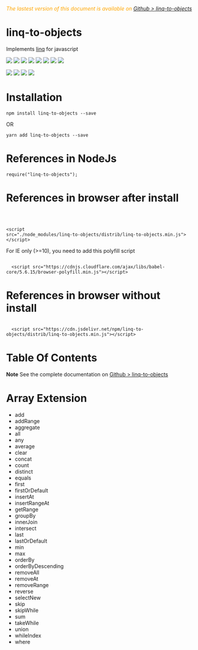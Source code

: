  <div class="Note" style="color:orange;font-style:italic">
 
The lastest version of this document is available on [Github > linq-to-objects](https://sylvain59650.github.io/linq-to-objects/)
</div>

# linq-to-objects

Implements [linq](https://docs.microsoft.com/en-us/dotnet/csharp/programming-guide/concepts/linq/) for javascript


<div style="display:inline">
    <a target="_blank" title="build" href="https://travis-ci.org/Sylvain59650/linq-to-objects"><img src="https://travis-ci.org/Sylvain59650/linq-to-objects.png?branch=master" /></a>
    <a target="_blank" title="version" href="https://www.npmjs.com/package/linq-to-objects"><img src="https://img.shields.io/npm/v/linq-to-objects.svg" /></a>
    <a target="_blank" title="package" href="https://github.com/Sylvain59650/linq-to-objects"><img src="https://img.shields.io/github/package-json/v/Sylvain59650/linq-to-objects.svg" /></a>
    <a target="_blank" title="dependencies" href="https://david-dm.org/Sylvain59650/linq-to-objects"><img src="https://img.shields.io/david/Sylvain59650/linq-to-objects.svg" /></a>
    <a target="_blank" title="dependencies graph" href="http://npm.anvaka.com/#/view/2d/linq-to-objects"><img src="https://img.shields.io/badge/dependencies-graph-blue.svg" /></a>
    <img src="https://img.shields.io/bundlephobia/min/linq-to-objects.svg" />
    <img src="https://img.shields.io/badge/eslint-ok-blue.svg" />
    <a target="_blank" title="tests" href="https://sylvain59650.github.io/linq-to-objects/"><img src="https://img.shields.io/badge/tests-passing-brightgreen.svg" /></a>

 <a target="_blank" title="stats" href="https://www.jsdelivr.com/package/npm/linq-to-objects"><img src="https://data.jsdelivr.com/v1/package/npm/linq-to-objects/badge" /></a>
      <a target="_blank" title="script online" href="https://cdn.jsdelivr.net/npm/linq-to-objects/distrib/linq-to-objects.min.js"><img src="https://img.shields.io/badge/cdn-jsdeliv-black.svg" /></a>
<img src="https://img.shields.io/npm/l/linq-to-objects.svg" />
<img src="https://hits.dwyl.com/Sylvain59650/linq-to-objects.svg" />
</div>

# Installation

    npm install linq-to-objects --save

OR

    yarn add linq-to-objects --save

# References in NodeJs

    require("linq-to-objects");

# References in browser after install
<code>

  &lt;script src="./node_modules/linq-to-objects/distrib/linq-to-objects.min.js"&gt;&lt;/script&gt;
</code>

For IE only (>=10), you need to add this polyfill script

<code>
  &lt;script src="https://cdnjs.cloudflare.com/ajax/libs/babel-core/5.6.15/browser-polyfill.min.js"&gt;&lt;/script&gt;
</code>

# References in browser without install
<code>
  &lt;script src="https://cdn.jsdelivr.net/npm/linq-to-objects/distrib/linq-to-objects.min.js"&gt;&lt;/script&gt;
</code>

# Table Of Contents

**Note** See the complete documentation on [Github > linq-to-objects](https://sylvain59650.github.io/linq-to-objects/)

# Array Extension
 - add
 - addRange
 - aggregate
 - all
 - any
 - average
 - clear
 - concat
 - count
 - distinct
 - equals
 - first
 - firstOrDefault
 - insertAt
 - insertRangeAt
 - getRange
 - groupBy
 - innerJoin
 - intersect
 - last
 - lastOrDefault
 - min
 - max
 - orderBy
 - orderByDescending
 - removeAll
 - removeAt
 - removeRange
 - reverse
 - selectNew
 - skip
 - skipWhile
 - sum
 - takeWhile
 - union
 - whileIndex
 - where
